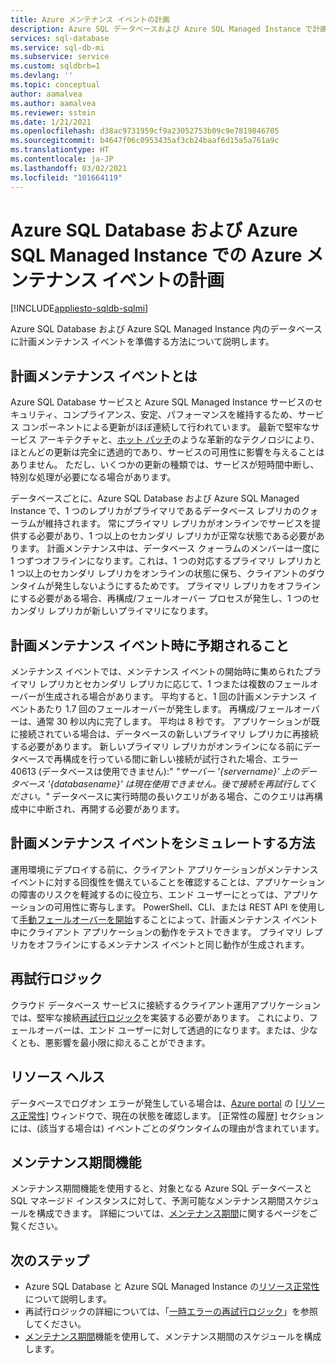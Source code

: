 ```yaml
---
title: Azure メンテナンス イベントの計画
description: Azure SQL データベースおよび Azure SQL Managed Instance で計画メンテナンス イベントを準備する方法について説明します。
services: sql-database
ms.service: sql-db-mi
ms.subservice: service
ms.custom: sqldbrb=1
ms.devlang: ''
ms.topic: conceptual
author: aamalvea
ms.author: aamalvea
ms.reviewer: sstein
ms.date: 1/21/2021
ms.openlocfilehash: d38ac9731959cf9a23052753b09c9e7819846705
ms.sourcegitcommit: b4647f06c0953435af3cb24baaf6d15a5a761a9c
ms.translationtype: HT
ms.contentlocale: ja-JP
ms.lasthandoff: 03/02/2021
ms.locfileid: "101664119"
---
```

# <a name="plan-for-azure-maintenance-events-in-azure-sql-database-and-azure-sql-managed-instance"></a>Azure SQL Database および Azure SQL Managed Instance での Azure メンテナンス イベントの計画
[!INCLUDE[appliesto-sqldb-sqlmi](../includes/appliesto-sqldb-sqlmi.md)]

Azure SQL Database および Azure SQL Managed Instance 内のデータベースに計画メンテナンス イベントを準備する方法について説明します。

## <a name="what-is-a-planned-maintenance-event"></a>計画メンテナンス イベントとは

Azure SQL Database サービスと Azure SQL Managed Instance サービスのセキュリティ、コンプライアンス、安定、パフォーマンスを維持するため、サービス コンポーネントによる更新がほぼ連続して行われています。 最新で堅牢なサービス アーキテクチャと、[ホット パッチ](https://aka.ms/azuresqlhotpatching)のような革新的なテクノロジにより、ほとんどの更新は完全に透過的であり、サービスの可用性に影響を与えることはありません。 ただし、いくつかの更新の種類では、サービスが短時間中断し、特別な処理が必要になる場合があります。 

データベースごとに、Azure SQL Database および Azure SQL Managed Instance で、1 つのレプリカがプライマリであるデータベース レプリカのクォーラムが維持されます。 常にプライマリ レプリカがオンラインでサービスを提供する必要があり、1 つ以上のセカンダリ レプリカが正常な状態である必要があります。 計画メンテナンス中は、データベース クォーラムのメンバーは一度に 1 つずつオフラインになります。これは、1 つの対応するプライマリ レプリカと 1 つ以上のセカンダリ レプリカをオンラインの状態に保ち、クライアントのダウンタイムが発生しないようにするためです。 プライマリ レプリカをオフラインにする必要がある場合、再構成/フェールオーバー プロセスが発生し、1 つのセカンダリ レプリカが新しいプライマリになります。  

## <a name="what-to-expect-during-a-planned-maintenance-event"></a>計画メンテナンス イベント時に予期されること

メンテナンス イベントでは、メンテナンス イベントの開始時に集められたプライマリ レプリカとセカンダリ レプリカに応じて、1 つまたは複数のフェールオーバーが生成される場合があります。 平均すると、1 回の計画メンテナンス イベントあたり 1.7 回のフェールオーバーが発生します。 再構成/フェールオーバーは、通常 30 秒以内に完了します。 平均は 8 秒です。 アプリケーションが既に接続されている場合は、データベースの新しいプライマリ レプリカに再接続する必要があります。 新しいプライマリ レプリカがオンラインになる前にデータベースで再構成を行っている間に新しい接続が試行された場合、エラー 40613 (データベースは使用できません):" *"サーバー '{servername}' 上のデータベース '{databasename}' は現在使用できません。後で接続を再試行してください。"* データベースに実行時間の長いクエリがある場合、このクエリは再構成中に中断され、再開する必要があります。

## <a name="how-to-simulate-a-planned-maintenance-event"></a>計画メンテナンス イベントをシミュレートする方法

運用環境にデプロイする前に、クライアント アプリケーションがメンテナンス イベントに対する回復性を備えていることを確認することは、アプリケーションの障害のリスクを軽減するのに役立ち、エンド ユーザーにとっては、アプリケーションの可用性に寄与します。 PowerShell、CLI、または REST API を使用して[手動フェールオーバーを開始](https://aka.ms/mifailover-techblog)することによって、計画メンテナンス イベント中にクライアント アプリケーションの動作をテストできます。 プライマリ レプリカをオフラインにするメンテナンス イベントと同じ動作が生成されます。

## <a name="retry-logic"></a>再試行ロジック

クラウド データベース サービスに接続するクライアント運用アプリケーションでは、堅牢な接続[再試行ロジック](troubleshoot-common-connectivity-issues.md#retry-logic-for-transient-errors)を実装する必要があります。 これにより、フェールオーバーは、エンド ユーザーに対して透過的になります。または、少なくとも、悪影響を最小限に抑えることができます。

## <a name="resource-health"></a>リソース ヘルス

データベースでログオン エラーが発生している場合は、[Azure portal](https://portal.azure.com) の [[リソース正常性]](../../service-health/resource-health-overview.md#get-started) ウィンドウで、現在の状態を確認します。 [正常性の履歴] セクションには、(該当する場合は) イベントごとのダウンタイムの理由が含まれています。

## <a name="maintenance-window-feature"></a>メンテナンス期間機能

メンテナンス期間機能を使用すると、対象となる Azure SQL データベースと SQL マネージド インスタンスに対して、予測可能なメンテナンス期間スケジュールを構成できます。 詳細については、[メンテナンス期間](maintenance-window.md)に関するページをご覧ください。

## <a name="next-steps"></a>次のステップ

- Azure SQL Database と Azure SQL Managed Instance の[リソース正常性](resource-health-to-troubleshoot-connectivity.md)について説明します。
- 再試行ロジックの詳細については、「[一時エラーの再試行ロジック](troubleshoot-common-connectivity-issues.md#retry-logic-for-transient-errors)」を参照してください。
- [メンテナンス期間](maintenance-window.md)機能を使用して、メンテナンス期間のスケジュールを構成します。
